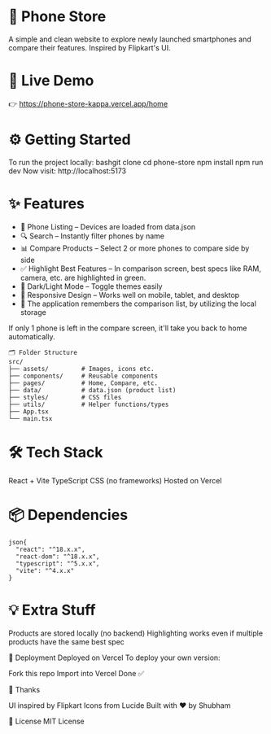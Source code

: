 # 📱 Phone Store
A simple and clean website to explore newly launched smartphones and compare their features. Inspired by Flipkart's UI.

# 🔗 Live Demo
👉 https://phone-store-kappa.vercel.app/home

# ⚙️ Getting Started
To run the project locally:
bashgit clone <your-repo-url>
cd phone-store
npm install
npm run dev
Now visit: http://localhost:5173

# ✨ Features

- 📱 Phone Listing – Devices are loaded from data.json
- 🔍 Search – Instantly filter phones by name
- 📊 Compare Products – Select 2 or more phones to compare side by side
- ✅ Highlight Best Features – In comparison screen, best specs like RAM, camera, etc. are highlighted in green. 
- 🌙 Dark/Light Mode – Toggle themes easily
- 📱 Responsive Design – Works well on mobile, tablet, and desktop
- 🧠 The application remembers the comparison list, by utilizing the local storage 

If only 1 phone is left in the compare screen, it'll take you back to home automatically.
```
🗂 Folder Structure
src/
├── assets/         # Images, icons etc.
├── components/     # Reusable components
├── pages/          # Home, Compare, etc.
├── data/           # data.json (product list)
├── styles/         # CSS files
├── utils/          # Helper functions/types
├── App.tsx
└── main.tsx
```
# 🛠 Tech Stack

React + Vite
TypeScript
CSS (no frameworks)
Hosted on Vercel


# 📦 Dependencies
```
json{
  "react": "^18.x.x",
  "react-dom": "^18.x.x",
  "typescript": "^5.x.x",
  "vite": "^4.x.x"
}
```

# 💡 Extra Stuff
Products are stored locally (no backend)
Highlighting works even if multiple products have the same best spec


🧪 Deployment
Deployed on Vercel
To deploy your own version:

Fork this repo
Import into Vercel
Done ✅


🙌 Thanks

UI inspired by Flipkart
Icons from Lucide
Built with ❤️ by Shubham


📄 License
MIT License
